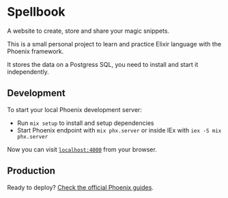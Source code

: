 # Spellbook

A website to create, store and share your magic snippets.

This is a small personal project to learn and practice Elixir language with the Phoenix framework.

It stores the data on a Postgress SQL, you need to install and start it independently.

## Development

To start your local Phoenix development server:

  * Run `mix setup` to install and setup dependencies
  * Start Phoenix endpoint with `mix phx.server` or inside IEx with `iex -S mix phx.server`

Now you can visit [`localhost:4000`](http://localhost:4000) from your browser.

## Production

Ready to deploy? [Check the official Phoenix guides](https://hexdocs.pm/phoenix/deployment.html).
